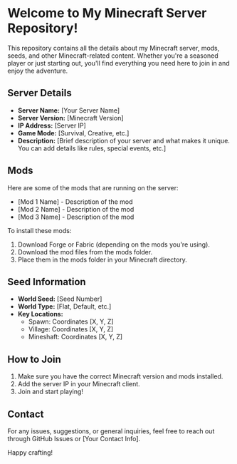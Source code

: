 # Welcome to My Minecraft Server Repository!

This repository contains all the details about my Minecraft server, mods, seeds, and other Minecraft-related content. Whether you're a seasoned player or just starting out, you'll find everything you need here to join in and enjoy the adventure.

## Server Details
- **Server Name:** [Your Server Name]
- **Server Version:** [Minecraft Version]
- **IP Address:** [Server IP]
- **Game Mode:** [Survival, Creative, etc.]
- **Description:** [Brief description of your server and what makes it unique. You can add details like rules, special events, etc.]

## Mods
Here are some of the mods that are running on the server:
- [Mod 1 Name] - Description of the mod
- [Mod 2 Name] - Description of the mod
- [Mod 3 Name] - Description of the mod

To install these mods:
1. Download Forge or Fabric (depending on the mods you're using).
2. Download the mod files from the mods folder.
3. Place them in the mods folder in your Minecraft directory.

## Seed Information
- **World Seed:** [Seed Number]
- **World Type:** [Flat, Default, etc.]
- **Key Locations:**
  - Spawn: Coordinates [X, Y, Z]
  - Village: Coordinates [X, Y, Z]
  - Mineshaft: Coordinates [X, Y, Z]

## How to Join
1. Make sure you have the correct Minecraft version and mods installed.
2. Add the server IP in your Minecraft client.
3. Join and start playing!

## Contact
For any issues, suggestions, or general inquiries, feel free to reach out through GitHub Issues or [Your Contact Info].

Happy crafting!

